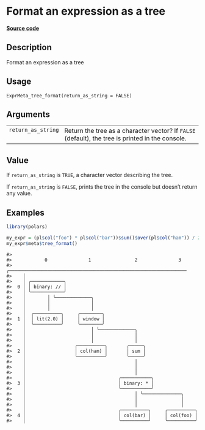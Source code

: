 
# Format an expression as a tree

[**Source code**](https://github.com/pola-rs/r-polars/tree/3908b5beab9ec917b825bad8f9a820caad37cb4a/R/expr__meta.R#L169)

## Description

Format an expression as a tree

## Usage

<pre><code class='language-R'>ExprMeta_tree_format(return_as_string = FALSE)
</code></pre>

## Arguments

<table>
<tr>
<td style="white-space: nowrap; font-family: monospace; vertical-align: top">
<code id="ExprMeta_tree_format_:_return_as_string">return_as_string</code>
</td>
<td>
Return the tree as a character vector? If <code>FALSE</code> (default),
the tree is printed in the console.
</td>
</tr>
</table>

## Value

If <code>return_as_string</code> is <code>TRUE</code>, a character
vector describing the tree.

If <code>return_as_string</code> is <code>FALSE</code>, prints the tree
in the console but doesn’t return any value.

## Examples

``` r
library(polars)

my_expr = (pl$col("foo") * pl$col("bar"))$sum()$over(pl$col("ham")) / 2
my_expr$meta$tree_format()
```

    #> 
    #>            0               1                2               3        
    #>    ┌─────────────────────────────────────────────────────────────────
    #>    │
    #>    │ ╭────────────╮ 
    #>  0 │ │ binary: // │ 
    #>    │ ╰────────────╯ 
    #>    │        │ ╰─────────────╮       
    #>    │        │               │       
    #>    │        │               │       
    #>    │  ╭──────────╮     ╭────────╮   
    #>  1 │  │ lit(2.0) │     │ window │   
    #>    │  ╰──────────╯     ╰────────╯   
    #>    │                        │ ╰─────────────╮        
    #>    │                        │               │        
    #>    │                        │               │        
    #>    │                  ╭──────────╮       ╭─────╮     
    #>  2 │                  │ col(ham) │       │ sum │     
    #>    │                  ╰──────────╯       ╰─────╯     
    #>    │                                        │        
    #>    │                                        │        
    #>    │                                        │        
    #>    │                                  ╭───────────╮  
    #>  3 │                                  │ binary: * │  
    #>    │                                  ╰───────────╯  
    #>    │                                        │ ╰──────────────╮       
    #>    │                                        │                │       
    #>    │                                        │                │       
    #>    │                                  ╭──────────╮     ╭──────────╮  
    #>  4 │                                  │ col(bar) │     │ col(foo) │  
    #>    │                                  ╰──────────╯     ╰──────────╯
